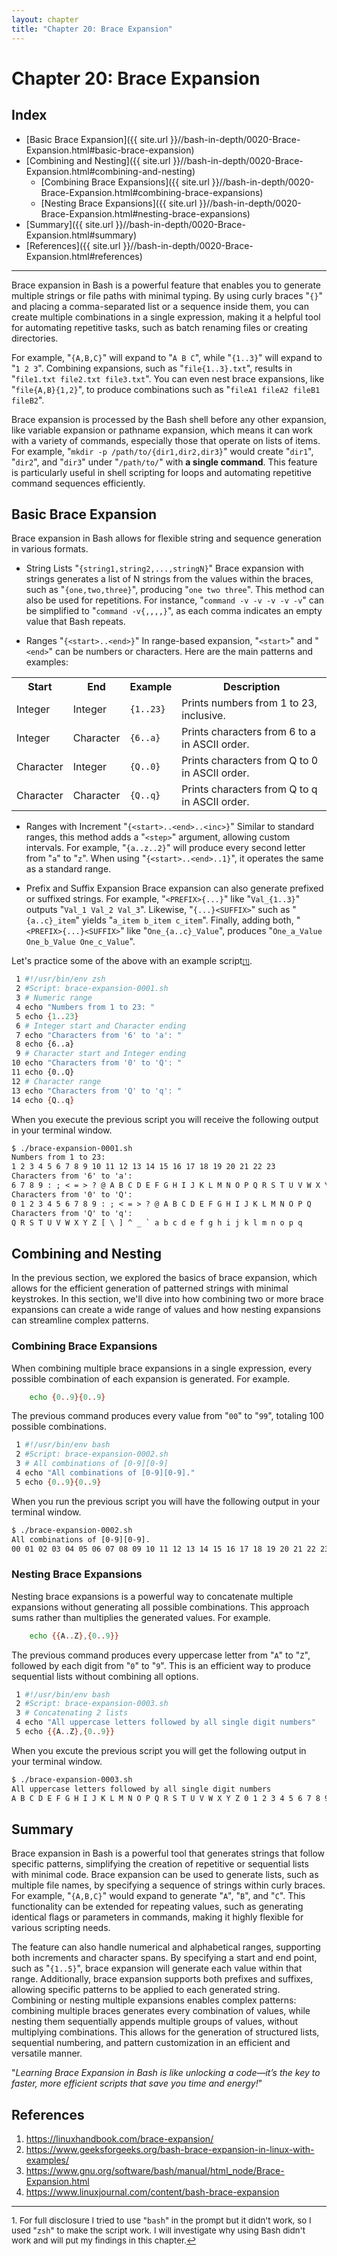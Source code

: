 ```yaml
---
layout: chapter
title: "Chapter 20: Brace Expansion"
---
```


# Chapter 20: Brace Expansion

## Index
* [Basic Brace Expansion]({{ site.url }}//bash-in-depth/0020-Brace-Expansion.html#basic-brace-expansion)
* [Combining and Nesting]({{ site.url }}//bash-in-depth/0020-Brace-Expansion.html#combining-and-nesting)
    * [Combining Brace Expansions]({{ site.url }}//bash-in-depth/0020-Brace-Expansion.html#combining-brace-expansions)
    * [Nesting Brace Expansions]({{ site.url }}//bash-in-depth/0020-Brace-Expansion.html#nesting-brace-expansions)
* [Summary]({{ site.url }}//bash-in-depth/0020-Brace-Expansion.html#summary)
* [References]({{ site.url }}//bash-in-depth/0020-Brace-Expansion.html#references)

<hr style="width:100%;text-align:center;margin-left:0;margin-bottom:10px">

Brace expansion in Bash is a powerful feature that enables you to generate multiple strings or file paths with minimal typing. By using curly braces "`{}`" and placing a comma-separated list or a sequence inside them, you can create multiple combinations in a single expression, making it a helpful tool for automating repetitive tasks, such as batch renaming files or creating directories.

For example, "`{A,B,C}`" will expand to "`A B C`", while "`{1..3}`" will expand to "`1 2 3`". Combining expansions, such as "`file{1..3}.txt`", results in "`file1.txt file2.txt file3.txt`". You can even nest brace expansions, like "`file{A,B}{1,2}`", to produce combinations such as "`fileA1 fileA2 fileB1 fileB2`".

Brace expansion is processed by the Bash shell before any other expansion, like variable expansion or pathname expansion, which means it can work with a variety of commands, especially those that operate on lists of items. For example, "`mkdir -p /path/to/{dir1,dir2,dir3}`" would create "`dir1`", "`dir2`", and "`dir3`" under "`/path/to/`" with **a single command**. This feature is particularly useful in shell scripting for loops and automating repetitive command sequences efficiently.

## Basic Brace Expansion

Brace expansion in Bash allows for flexible string and sequence generation in various formats.

* String Lists "`{string1,string2,...,stringN}`"
Brace expansion with strings generates a list of N strings from the values within the braces, such as "`{one,two,three}`", producing "`one two three`". This method can also be used for repetitions. For instance, "`command -v -v -v -v -v`" can be simplified to "`command -v{,,,,}`", as each comma indicates an empty value that Bash repeats.

* Ranges "`{<start>..<end>}`"
In range-based expansion, "`<start>`" and "`<end>`" can be numbers or characters. Here are the main patterns and examples:

<table>
  <tr>
    <th>Start</th>
    <th>End</th>
    <th>Example</th>
    <th>Description</th>
  </tr>
  <tr>
    <td>Integer</td>
    <td>Integer</td>
    <td><code>{1..23}</code></td>
    <td>Prints numbers from 1 to 23, inclusive.</td>
  </tr>
  <tr>
    <td>Integer</td>
    <td>Character</td>
    <td><code>{6..a}</code></td>
    <td>Prints characters from 6 to a in ASCII order.</td>
  </tr>
  <tr>
    <td>Character</td>
    <td>Integer</td>
    <td><code>{Q..0}</code></td>
    <td>Prints characters from Q to 0 in ASCII order.</td>
  </tr>
  <tr>
    <td>Character</td>
    <td>Character</td>
    <td><code>{Q..q}</code></td>
    <td>Prints characters from Q to q in ASCII order.</td>
  </tr>
</table>


* Ranges with Increment "`{<start>..<end>..<inc>}`"
Similar to standard ranges, this method adds a "`<step>`" argument, allowing custom intervals. For example, "`{a..z..2}`" will produce every second letter from "`a`" to "`z`". When using "`{<start>..<end>..1}`", it operates the same as a standard range.


* Prefix and Suffix Expansion
Brace expansion can also generate prefixed or suffixed strings. For example, "`<PREFIX>{...}`" like "`Val_{1..3}`" outputs "`Val_1 Val_2 Val_3`". Likewise, "`{...}<SUFFIX>`" such as "`{a..c}_item`" yields "`a_item b_item c_item`". Finally, adding both, "`<PREFIX>{...}<SUFFIX>`" like "`One_{a..c}_Value`", produces "`One_a_Value One_b_Value One_c_Value`".

Let's practice some of the above with an example script<a id="footnote-1-ref" href="#footnote-1" style="font-size:x-small">[1]</a>.

```bash
 1 #!/usr/bin/env zsh
 2 #Script: brace-expansion-0001.sh
 3 # Numeric range
 4 echo "Numbers from 1 to 23: "
 5 echo {1..23}
 6 # Integer start and Character ending
 7 echo "Characters from '6' to 'a': "
 8 echo {6..a}
 9 # Character start and Integer ending
10 echo "Characters from '0' to 'Q': "
11 echo {0..Q}
12 # Character range
13 echo "Characters from 'Q' to 'q': "
14 echo {Q..q}
```

When you execute the previous script you will receive the following output in your terminal window.

```txt
$ ./brace-expansion-0001.sh
Numbers from 1 to 23:
1 2 3 4 5 6 7 8 9 10 11 12 13 14 15 16 17 18 19 20 21 22 23
Characters from '6' to 'a':
6 7 8 9 : ; < = > ? @ A B C D E F G H I J K L M N O P Q R S T U V W X Y Z [ \ ] ^ _ ` a
Characters from '0' to 'Q':
0 1 2 3 4 5 6 7 8 9 : ; < = > ? @ A B C D E F G H I J K L M N O P Q
Characters from 'Q' to 'q':
Q R S T U V W X Y Z [ \ ] ^ _ ` a b c d e f g h i j k l m n o p q
```

## Combining and Nesting

In the previous section, we explored the basics of brace expansion, which allows for the efficient generation of patterned strings with minimal keystrokes. In this section, we'll dive into how combining two or more brace expansions can create a wide range of values and how nesting expansions can streamline complex patterns.

### Combining Brace Expansions

When combining multiple brace expansions in a single expression, every possible combination of each expansion is generated. For example.

```bash
    echo {0..9}{0..9}
```

The previous command produces every value from "`00`" to "`99`", totaling 100 possible combinations.

```bash
 1 #!/usr/bin/env bash
 2 #Script: brace-expansion-0002.sh
 3 # All combinations of [0-9][0-9]
 4 echo "All combinations of [0-9][0-9]."
 5 echo {0..9}{0..9}
```

When you run the previous script you will have the following output in your terminal window.

```txt
$ ./brace-expansion-0002.sh
All combinations of [0-9][0-9].
00 01 02 03 04 05 06 07 08 09 10 11 12 13 14 15 16 17 18 19 20 21 22 23 24 25 26 27 28 29 30 31 32 33 34 35 36 37 38 39 40 41 42 43 44 45 46 47 48 49 50 51 52 53 54 55 56 57 58 59 60 61 62 63 64 65 66 67 68 69 70 71 72 73 74 75 76 77 78 79 80 81 82 83 84 85 86 87 88 89 90 91 92 93 94 95 96 97 98 99
```

### Nesting Brace Expansions

Nesting brace expansions is a powerful way to concatenate multiple expansions without generating all possible combinations. This approach sums rather than multiplies the generated values. For example.

```bash
    echo {{A..Z},{0..9}}
```

The previous command produces every uppercase letter from "`A`" to "`Z`", followed by each digit from "`0`" to "`9`". This is an efficient way to produce sequential lists without combining all options.

```bash
 1 #!/usr/bin/env bash
 2 #Script: brace-expansion-0003.sh
 3 # Concatenating 2 lists
 4 echo "All uppercase letters followed by all single digit numbers"
 5 echo {{A..Z},{0..9}}
```

When you excute the previous script you will get the following output in your terminal window.

```txt
$ ./brace-expansion-0003.sh
All uppercase letters followed by all single digit numbers
A B C D E F G H I J K L M N O P Q R S T U V W X Y Z 0 1 2 3 4 5 6 7 8 9
```


## Summary

Brace expansion in Bash is a powerful tool that generates strings that follow specific patterns, simplifying the creation of repetitive or sequential lists with minimal code. Brace expansion can be used to generate lists, such as multiple file names, by specifying a sequence of strings within curly braces. For example, "`{A,B,C}`" would expand to generate "`A`", "`B`", and "`C`". This functionality can be extended for repeating values, such as generating identical flags or parameters in commands, making it highly flexible for various scripting needs.

The feature can also handle numerical and alphabetical ranges, supporting both increments and character spans. By specifying a start and end point, such as "`{1..5}`", brace expansion will generate each value within that range. Additionally, brace expansion supports both prefixes and suffixes, allowing specific patterns to be applied to each generated string. Combining or nesting multiple expansions enables complex patterns: combining multiple braces generates every combination of values, while nesting them sequentially appends multiple groups of values, without multiplying combinations. This allows for the generation of structured lists, sequential numbering, and pattern customization in an efficient and versatile manner.

"*Learning Brace Expansion in Bash is like unlocking a code—it’s the key to faster, more efficient scripts that save you time and energy!*"

## References

1. <https://linuxhandbook.com/brace-expansion/>
2. <https://www.geeksforgeeks.org/bash-brace-expansion-in-linux-with-examples/>
3. <https://www.gnu.org/software/bash/manual/html_node/Brace-Expansion.html>
4. <https://www.linuxjournal.com/content/bash-brace-expansion>


<hr style="width:100%;text-align:center;margin-left:0;margin-bottom:10px">
<p id="footnote-1" style="font-size:10pt">
1. For full disclosure I tried to use "<code style="font-size:9pt">bash</code>" in the prompt but it didn't work, so I used "<code style="font-size:9pt">zsh</code>" to make the script work. I will investigate why using Bash didn't work and will put my findings in this chapter.<a href="#footnote-1-ref">&#8617;</a>
</p>

